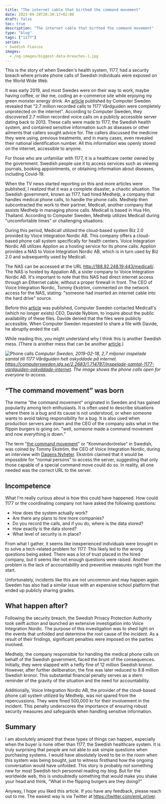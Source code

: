 ```yaml
---
title: "The internet cable that birthed the command movement"
date: 2023-09-20T20:39:17+02:00
draft: false
toc: true
description: "The internet cable that birthed the command movement"
type: "blog"
tags: ["1177"]
series:
- Swedish Fiascos
images:
  - /og-images/biggest-data-breaches-1.jpg
---
```

This is the story of when Sweden's health system, 1177, had a security breach where private phone calls of Swedish individuals were exposed on the World Wide Web.

It was early 2019, and most Swedes were on their way to work, maybe having coffee, or like me, coding an e-commerce site while enjoying my green monster energy drink. An [article](https://computersweden.idg.se/2.2683/1.714787/inspelade-samtal-1177-vardguiden-oskyddade-internet) published by Computer Sweden revealed that "2.7 million recorded calls to 1177 Vårdguiden were completely unprotected on the internet". According to Computer Sweden, they discovered 2.7 million recorded voice calls on a publicly accessible server dating back to 2013. These calls were made to 1177, the Swedish health system, and contained sensitive information such as diseases or other ailments that callers sought advice for. The callers discussed the medicine they were using, previous treatments, and in many cases, even revealed their national identification number. All this information was openly stored on the internet, accessible to anyone.

For those who are unfamiliar with 1177, it is a healthcare center owned by the government. Swedish people use it to access services such as viewing journals, booking appointments, or obtaining information about diseases, including Covid-19.

When the TV news started reporting on this and more articles were published, I realized that it was a complete disaster, a chaotic situation. The Swedish government, known as 1177, had hired Medhelp, a company that handles medical phone calls, to handle the phone calls. Medhelp then subcontracted the work to their partner, Medicall, another company that assists Medhelp in managing phone calls. Medicall is based in Hua Hin, Thailand. According to Computer Sweden, Medhelp utilizes Medicall during "uncomfortable times" or challenging situations.

During this period, Medicall utilized the cloud-based system Biz 2.0 provided by Voice Integration Nordic AB. This company offers a cloud-based phone call system specifically for health centers. Voice Integration Nordic AB utilizes Applion as a hosting service for its phone calls. Applion provides a NAS to Voice Integration Nordic AB, which is in turn used by Biz 2.0 and subsequently used by Medicall.

The NAS can be accessed at the URL http://188.92.248.19:443/medicall/. The NAS is hosted by Appalion AB, a sister company to Voice Integration Nordic AB. It's important to note that this NAS had direct internet access through an Ethernet cable, without a proper firewall in front. The CEO of Voice Integration Nordic, Tommy Ekström, commented on the network access for the NAS, stating: "someone had inserted an internet cable into the hard drive" source.

Before this [article](https://computersweden.idg.se/2.2683/1.714787/inspelade-samtal-1177-vardguiden-oskyddade-internet) was published, Computer Sweden contacted Medicall's (which no longer exists) CEO, Davide Nyblom, to inquire about the public availability of these files. Davide denied that the files were publicly accessible. When Computer Sweden requested to share a file with Davide, he abruptly ended the call.

While reading this, you might understand why I think this is another Swedish mess. (There is another mess that can be another [article](https://www.svt.se/nyheter/lokalt/stockholm/han-trottnade-pa-skolplattformen-byggde-en-egen-app).)

![Phone calls](images/1177/phone-call-list.jpg)
*Computer Sweden, 2019-02-18, 2,7 miljoner inspelade samtal till 1177 Vårdguiden helt oskyddade på internet. https://computersweden.idg.se/2.2683/1.714787/inspelade-samtal-1177-vardguiden-oskyddade-internet. The image shows the phone calls open for everyone to access.*

## “The command movement” was born

The meme "the command movement" originated in Sweden and has gained popularity among tech enthusiasts. It is often used to describe situations where there is a bug and its cause is not understood, or when someone wants to avoid taking responsibility for a bug. It is also used when production servers are down and the CEO of the company asks what in the flippin burgers is going on.  "well, someone made a command movement and now everything is down.”

The term "[the command movement](https://it-ord.idg.se/ord/kommandororelse/)" or "Kommandorörelse" in Swedish, was coined by Tommy Ekström, the CEO of Voice Integration Nordic, during an interview with [Dagens Nyheter](https://www.dn.se/ekonomi/ansvarig-for-vardguiden-haveriet-manskliga-faktorn/). Ekström claimed that it would be impossible for "normal persons" to access the server, suggesting that only those capable of a special command move could do so. In reality, all one needed was the correct URL to the server.


## Incompetence

What I'm really curious about is how this could have happened. How could 1177 or the coordinating company not have asked the following questions:

- How does the system actually work?
- Are there any plans to hire more companies?
- Do you record the calls, and if you do, where is the data stored?
- How exactly is the data stored?
- What level of security is in place?

From what I gather, it seems like inexperienced individuals were brought in to solve a tech-related problem for 1177. This likely led to the wrong questions being asked. There was a lot of trust placed in the hired company, but it seems like not enough questions were raised. Another problem is the lack of accountability and preventive measures right from the start.

Unfortunately, incidents like this are not uncommon and may happen again. Sweden has also had a similar issue with an expensive school platform that ended up publicly sharing grades.

## What happen after?

Following the security breach, the Swedish Privacy Protection Authority took swift action and launched an extensive investigation into Voice Integration Nordic. The purpose of this investigation was to shed light on the events that unfolded and determine the root cause of the incident. As a result of their findings, significant penalties were imposed on the parties involved.

Medhelp, the company responsible for handling the medical phone calls on behalf of the Swedish government, faced the brunt of the consequences. Initially, they were slapped with a hefty fine of 12 million Swedish kronor. However, after further deliberation, the fine was later reduced to 8.8 million Swedish kronor. This substantial financial penalty serves as a stern reminder of the gravity of the situation and the need for accountability.

Additionally, Voice Integration Nordic AB, the provider of the cloud-based phone call system utilized by Medhelp, was not spared from the repercussions. They were fined 500,000 kr for their involvement in the incident. This penalty underscores the importance of ensuring robust security measures and safeguards when handling sensitive information.

## Summary

I am absolutely amazed that these types of things can happen, especially when the buyer is none other than 1177, the Swedish healthcare system. It is truly surprising that people are not able to ask simple questions when purchasing systems. I would have absolutely loved to be in the room when this system was being bought, just to witness firsthand how the ongoing conversation would have unfolded. This story is probably not something new for most Swedish tech personnel reading my blog. But for the worldwide web, this is undoubtedly something that would make you shake your head and think, "What in the flipping burgers are they doing?"

Anyway, I hope you liked this article. If you have any feedback, please reach out to me. The easiest way is via Twitter at https://twitter.com/emil_priver.
